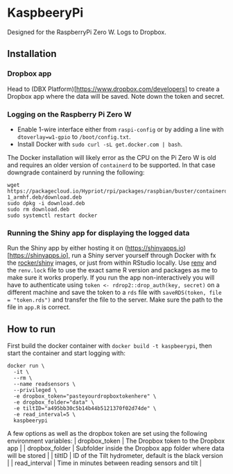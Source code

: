 # KaspbeeryPi
Designed for the RaspberryPi Zero W. Logs to Dropbox.

## Installation
### Dropbox app
Head to (DBX Platform)[https://www.dropbox.com/developers] to create a Dropbox app where the data will be saved. Note down the token and secret.

### Logging on the Raspberry Pi Zero W
 - Enable 1-wire interface either from `raspi-config` or by adding a line with `dtoverlay=w1-gpio` to `/boot/config.txt`.
 - Install Docker with `sudo curl -sL get.docker.com | bash`.

The Docker installation will likely error as the CPU on the Pi Zero W is old and requires an older version of `containerd` to be supported. In that case downgrade containerd by running the following:
```
wget https://packagecloud.io/Hypriot/rpi/packages/raspbian/buster/containerd.io_1.2.6-1_armhf.deb/download.deb
sudo dpkg -i download.deb
sudo rm download.deb
sudo systemctl restart docker
```

### Running the Shiny app for displaying the logged data
Run the Shiny app by either hosting it on (https://shinyapps.io)[https://shinyapps.io], run a Shiny server yourself through Docker with fx the [rocker/shiny](`https://hub.docker.com/r/rocker/shiny`) images, or just from within RStudio locally. Use [renv](https://rstudio.github.io/renv/) and the `renv.lock` file to use the exact same R version and packages as me to make sure it works properly. If you run the app non-interactively you will have to authenticate using `token <- rdrop2::drop_auth(key, secret)` on a different machine and save the token to a `rds` file with `saveRDS(token, file = "token.rds")` and transfer the file to the server. Make sure the path to the file in `app.R` is correct.

## How to run
First build the docker container with `docker build -t kaspbeerypi`, then start the container and start logging with:
```
docker run \
  -it \
  --rm \
  --name readsensors \
  --privileged \
  -e dropbox_token="pasteyourdropboxtokenhere" \
  -e dropbox_folder="data" \
  -e tiltID="a495bb30c5b14b44b5121370f02d74de" \
  -e read_interval=5 \
  kaspbeerypi
```

A few options as well as the dropbox token are set using the following environment variables:
| dropbox_token | The Dropbox token to the Dropbox app |
| dropbox_folder | Subfolder inside the Dropbox app folder where data will be stored |
| tiltID | ID of the Tilt hydrometer, default is the black version |
| read_interval | Time in minutes between reading sensors and tilt |